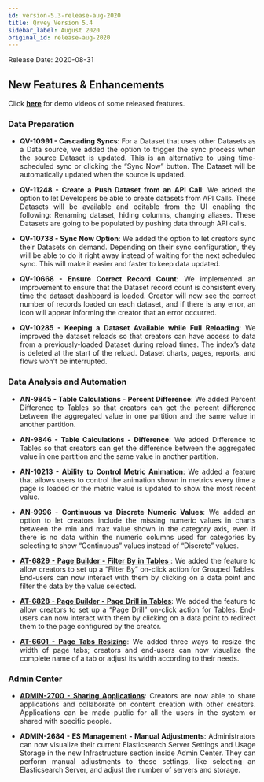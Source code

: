 ```yaml
---
id: version-5.3-release-aug-2020
title: Qrvey Version 5.4
sidebar_label: August 2020
original_id: release-aug-2020
---
```

<div style="text-align: justify">
Release Date: 2020-08-31

## New Features & Enhancements
Click <a href="/docs/next/video-training/release/version-5.4"> <strong>here</strong></a> for demo videos of some released features.


### Data Preparation
* **QV-10991 - Cascading Syncs**: For a Dataset that uses other Datasets as a Data source, we added the option to trigger the sync process when the source Dataset is updated.  This is an alternative to using time-scheduled sync or clicking the “Sync Now” button. The Dataset will be automatically updated when the source is updated.

* **QV-11248 - Create a Push Dataset from an API Call**: We added the option to let Developers be able to create datasets from API Calls. These Datasets will be available and editable from the UI enabling the following: Renaming dataset, hiding columns, changing aliases. These Datasets are going to be populated by pushing data through API calls.

* **QV-10738 - Sync Now Option**: We added the option to let creators sync their Datasets on demand. Depending on their sync configuration, they will be able to do it right away instead of waiting for the next scheduled sync. This will make it easier and faster to keep data updated. 

* **QV-10668 - Ensure Correct Record Count**: We implemented an improvement to ensure that the Dataset record count is consistent every time the dataset dashboard is loaded. Creator will now see the correct number of records loaded on each dataset, and if there is any error, an icon will appear informing the creator that an error occurred.

* **QV-10285 - Keeping a Dataset Available while Full Reloading**: We improved the dataset reloads so that creators can have access to data from a previously-loaded Dataset during reload times. The index’s data is deleted at the start of the reload. Dataset charts, pages, reports, and flows won't be interrupted.



### Data Analysis and Automation

* **AN-9845 - Table Calculations - Percent Difference**: We added Percent Difference to Tables so that creators can get the percent difference between the aggregated value in one partition and the same value in another partition.

* **AN-9846 - Table Calculations - Difference**: We added Difference to Tables so that creators can get the difference between the aggregated value in one partition and the same value in another partition. 

* **AN-10213 - Ability to Control Metric Animation**: We added a feature that allows users to control the animation shown in metrics every time a page is loaded or the metric value is updated to show the most recent value. 

* **AN-9996 - Continuous vs Discrete Numeric Values**: We added an option to let creators include the missing numeric values in charts between the min and max value shown in the category axis, even if there is no data within the numeric columns used for categories by selecting to show “Continuous” values instead of “Discrete” values.

* <a href="/docs/ui-docs/builders/pages_actions/" target="_blank"> <strong>AT-6829 - Page Builder - Filter By in Tables </strong></a>: We added the feature to allow creators to set up a “Filter By” on-click action for Grouped Tables. End-users can now interact with them by clicking on a data point and filter the data by the value selected.

* <a href="/docs/ui-docs/builders/pages_actions/" target="_blank"> <strong>AT-6828 - Page Builder - Page Drill in Tables</strong></a>: We added the feature to allow creators to set up a “Page Drill” on-click action for Tables. End-users can now interact with them by clicking on a data point to redirect them to the page configured by the creator.

* <a href="/docs/ui-docs/builders/pages/" target="_blank"> <strong>AT-6601 - Page Tabs Resizing</strong></a>: We added three ways to resize the width of page tabs; creators and end-users can now visualize the complete name of a tab or adjust its width according to their needs.


### Admin Center


* <a href="/docs/ui-docs/others/sharing-editing/#sharing-editing" target="_blank"> <strong> ADMIN-2700 - Sharing Applications</strong></a>: Creators are now able to share applications and collaborate on content creation with other creators. Applications can be made public  for all the users in the system or shared with specific people. 


* **ADMIN-2684 - ES Management - Manual Adjustments**: Administrators can now visualize their current Elasticsearch Server Settings and Usage Storage in the new Infrastructure section inside Admin Center. They can perform manual adjustments to these settings, like selecting an Elasticsearch Server, and adjust the number of servers and storage. 

